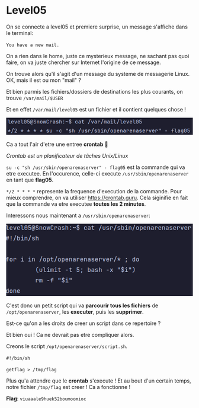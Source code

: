 # Level05
On se connecte a level05 et premiere surprise, un message s'affiche dans le terminal:

`You have a new mail.`

On a rien dans le home, juste ce mysterieux message, ne sachant pas quoi faire, on va juste chercher sur Internet l'origine de ce message.

On trouve alors qu'il s'agit d'un message du systeme de messagerie Linux. OK, mais il est ou mon "mail" ?

Et bien parmis les fichiers/dossiers de destinations les plus courants, on trouve `/var/mail/$USER`

Et en effet `/var/mail/level05` est un fichier et il contient quelques chose !

![*mail.png*](./mail.png)

Ca a tout l'air d'etre une entree **crontab** 🤔

*Crontab est un planificateur de tâches Unix/Linux*

`su -c "sh /usr/sbin/openarenaserver" - flag05` est la commande qui va etre executee. En l'occurence, celle-ci execute `/usr/sbin/openarenaserver` en tant que **flag05**.


`*/2 * * * *` represente la frequence d'execution de la commande. Pour mieux comprendre, on va utiliser https://crontab.guru. Cela siginifie en fait que la commande va etre executee **toutes les 2 minutes**.

Interessons nous maintenant a `/usr/sbin/openarenaserver`:

![*openarenaserver.png*](./openarenaserver.png)

C'est donc un petit script qui va **parcourir tous les fichiers** de `/opt/openarenaserver`, les **executer**, puis les **supprimer**.

Est-ce qu'on a les droits de creer un script dans ce repertoire ?

Et bien oui ! Ca ne devrait pas etre compliquer alors.

Creons le script `/opt/openarenaserver/script.sh`.

`#!/bin/sh`

`getflag > /tmp/flag`

Plus qu'a attendre que le **crontab** s'execute ! Et au bout d'un certain temps, notre fichier `/tmp/flag` est creer ! Ca a fonctionne !

**Flag**: `viuaaale9huek52boumoomioc`









